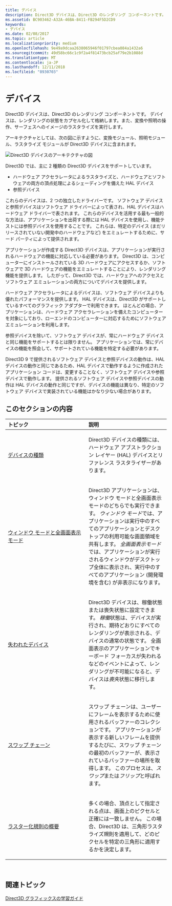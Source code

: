 ```yaml
---
title: デバイス
description: Direct3D デバイスは、Direct3D のレンダリング コンポーネントです。 デバイスは、レンダリングの状態をカプセル化して格納します。また、変換や照明の操作、サーフェスへのイメージのラスタライズを実行します。
ms.assetid: BC903462-A32A-46BA-8411-FB294F5D2CD9
keywords:
- デバイス
ms.date: 02/08/2017
ms.topic: article
ms.localizationpriority: medium
ms.openlocfilehash: 9e49a9dcaa2638065946f01797cbea084a1432a6
ms.sourcegitcommit: 49d58bc66c1c9f2a4f81473bcb25af79e2b1088d
ms.translationtype: MT
ms.contentlocale: ja-JP
ms.lasthandoff: 12/11/2018
ms.locfileid: "8930703"
---
```

# <a name="devices"></a>デバイス


Direct3D デバイスは、Direct3D のレンダリング コンポーネントです。 デバイスは、レンダリングの状態をカプセル化して格納します。また、変換や照明の操作、サーフェスへのイメージのラスタライズを実行します。

アーキテクチャとしては、次の図に示すように、変換モジュール、照明モジュール、ラスタライズ モジュールが Direct3D デバイスに含まれます。

![Direct3D デバイスのアーキテクチャの図](images/d3ddev.png)

Direct3D では、主に 2 種類の Direct3D デバイスをサポートしています。

-   ハードウェア アクセラレータによるラスタライズと、ハードウェアとソフトウェアの両方の頂点処理によるシェーディングを備えた HAL デバイス
-   参照デバイス

これらのデバイスは、2 つの独立したドライバーです。 ソフトウェア デバイスと参照デバイスはソフトウェア ドライバーによって表され、HAL デバイスはハードウェア ドライバーで表されます。 これらのデバイスを活用する最も一般的な方法は、アプリケーションを出荷する際には HAL デバイスを使用し、機能テストには参照デバイスを使用することです。 これらは、特定のデバイス (まだリリースされていない開発中のハードウェアなど) をエミュレートするために、サード パーティによって提供されます。

アプリケーションが作成する Direct3D デバイスは、アプリケーションが実行されるハードウェアの機能に対応している必要があります。 Direct3D は、コンピューターにインストールされている 3D ハードウェアにアクセスするか、ソフトウェアで 3D ハードウェアの機能をエミュレートすることにより、レンダリング機能を提供します。 したがって、Direct3D では、ハードウェアへのアクセスとソフトウェア エミュレーションの両方についてデバイスを提供します。

ハードウェア アクセラレータによるデバイスは、ソフトウェア デバイスよりも優れたパフォーマンスを提供します。 HAL デバイスは、Direct3D がサポートしているすべてのグラフィック アダプターで利用できます。 ほとんどの場合、アプリケーションは、ハードウェア アクセラレーションを備えたコンピューターを対象にしており、ローエンドのコンピューターに対応するためにソフトウェア エミュレーションを利用します。

参照デバイスを除いて、ソフトウェア デバイスが、常にハードウェア デバイスと同じ機能をサポートするとは限りません。 アプリケーションでは、常にデバイスの機能を照会して、サポートされている機能を特定する必要があります。

Direct3D 9 で提供されるソフトウェア デバイスと参照デバイスの動作は、HAL デバイスの動作と同じであるため、HAL デバイスで動作するように作成されたアプリケーション コードは、変更することなく、ソフトウェア デバイスや参照デバイスで動作します。 提供されるソフトウェア デバイスや参照デバイスの動作は HAL デバイスの動作と同じですが、デバイスの機能は異なり、特定のソフトウェア デバイスで実装されている機能はかなり少ない場合があります。

## <a name="span-idin-this-sectionspanin-this-section"></a><span id="in-this-section"></span>このセクションの内容


<table>
<colgroup>
<col width="50%" />
<col width="50%" />
</colgroup>
<thead>
<tr class="header">
<th align="left">トピック</th>
<th align="left">説明</th>
</tr>
</thead>
<tbody>
<tr class="odd">
<td align="left"><p><a href="device-types.md">デバイスの種類</a></p></td>
<td align="left"><p>Direct3D デバイスの種類には、ハードウェア アブストラクション レイヤー (HAL) デバイスとリファレンス ラスタライザーがあります。</p></td>
</tr>
<tr class="even">
<td align="left"><p><a href="windowed-vs--full-screen-mode.md">ウィンドウ モードと全画面表示モード</a></p></td>
<td align="left"><p>Direct3D アプリケーションは、ウィンドウ モードと全画面表示モードのどちらでも実行できます。 <em>ウィンドウ モード</em>では、アプリケーションは実行中のすべてのアプリケーションとデスクトップの利用可能な画面領域を共有します。 <em>全画面表示モード</em>では、アプリケーションが実行されるウィンドウがデスクトップ全体に表示され、実行中のすべてのアプリケーション (開発環境を含む) が非表示になります。</p></td>
</tr>
<tr class="odd">
<td align="left"><p><a href="lost-devices.md">失われたデバイス</a></p></td>
<td align="left"><p>Direct3D デバイスは、稼働状態または喪失状態に設定できます。 <em>稼働</em>状態は、デバイスが実行され、期待どおりにすべてのレンダリングが表示される、デバイスの通常の状態です。 全画面表示のアプリケーションでキーボード フォーカスが失われるなどのイベントによって、レンダリングが不可能になると、デバイスは<em>喪失</em>状態に移行します。</p></td>
</tr>
<tr class="even">
<td align="left"><p><a href="swap-chains.md">スワップ チェーン</a></p></td>
<td align="left"><p>スワップ チェーンは、ユーザーにフレームを表示するために使用されるバッファーのコレクションです。 アプリケーションが表示する新しいフレームを提供するたびに、スワップ チェーンの最初のバッファーが、表示されているバッファーの場所を取得します。 このプロセスは、<em>スワップ</em>または<em>フリップ</em>と呼ばれます。</p></td>
</tr>
<tr class="odd">
<td align="left"><p><a href="introduction-to-rasterization-rules.md">ラスター化規則の概要</a></p></td>
<td align="left"><p>多くの場合、頂点として指定される点は、画面上のピクセルと正確には一致しません。 この場合、Direct3D は、三角形ラスタライズ規則を適用して、どのピクセルを特定の三角形に適用するかを決定します。</p></td>
</tr>
</tbody>
</table>

 

## <a name="span-idrelated-topicsspanrelated-topics"></a><span id="related-topics"></span>関連トピック


[Direct3D グラフィックスの学習ガイド](index.md)

 

 




